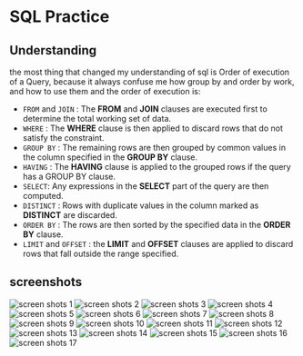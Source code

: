# SQL Practice

## Understanding

the most thing that changed my understanding of sql is Order of execution of a Query, because it always confuse me how group by and order by work, and how to use them and the order of execution is:

- `FROM` and `JOIN` : The **FROM** and **JOIN** clauses are executed first to determine the total working set of data.
- `WHERE` : The **WHERE** clause is then applied to discard rows that do not satisfy the constraint.
- `GROUP BY` : The remaining rows are then grouped by common values in the column specified in the **GROUP BY** clause.
- `HAVING` : The **HAVING** clause is applied to the grouped rows if the query has a GROUP BY clause.
- `SELECT`: Any expressions in the **SELECT** part of the query are then computed.
- `DISTINCT` : Rows with duplicate values in the column marked as **DISTINCT** are discarded.
- `ORDER BY` : The rows are then sorted by the specified data in the **ORDER BY** clause.
- `LIMIT` and `OFFSET` : the **LIMIT** and **OFFSET** clauses are applied to discard rows that fall outside the range specified.

## screenshots

![screen shots 1](./assets/sql/sql-ss%20(1).png)
![screen shots 2](./assets/sql/sql-ss%20(2).png)
![screen shots 3](./assets/sql/sql-ss%20(3).png)
![screen shots 4](./assets/sql/sql-ss%20(4).png)
![screen shots 5](./assets/sql/sql-ss%20(5).png)
![screen shots 6](./assets/sql/sql-ss%20(6).png)
![screen shots 7](./assets/sql/sql-ss%20(7).png)
![screen shots 8](./assets/sql/sql-ss%20(8).png)
![screen shots 9](./assets/sql/sql-ss%20(9).png)
![screen shots 10](./assets/sql/sql-ss%20(10).png)
![screen shots 11](./assets/sql/sql-ss%20(11).png)
![screen shots 12](./assets/sql/sql-ss%20(12).png)
![screen shots 13](./assets/sql/sql-ss%20(13).png)
![screen shots 14](./assets/sql/sql-ss%20(14).png)
![screen shots 15](./assets/sql/sql-ss%20(15).png)
![screen shots 16](./assets/sql/sql-ss%20(16).png)
![screen shots 17](./assets/sql/sql-ss%20(17).png)
